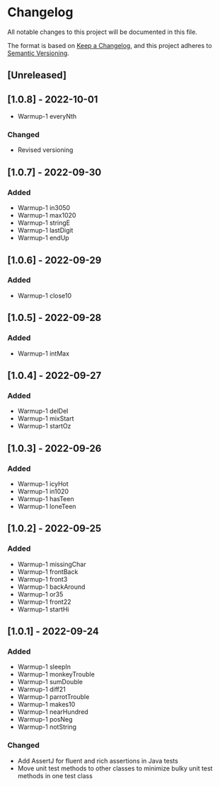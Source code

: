 # Changelog
All notable changes to this project will be documented in this file.

The format is based on [Keep a Changelog](https://keepachangelog.com/en/1.0.0/),
and this project adheres to [Semantic Versioning](https://semver.org/spec/v2.0.0.html).

## [Unreleased]

## [1.0.8] - 2022-10-01
- Warmup-1 everyNth

### Changed
- Revised versioning

## [1.0.7] - 2022-09-30
### Added
- Warmup-1 in3050
- Warmup-1 max1020
- Warmup-1 stringE
- Warmup-1 lastDigit
- Warmup-1 endUp

## [1.0.6] - 2022-09-29
### Added
- Warmup-1 close10

## [1.0.5] - 2022-09-28
### Added
- Warmup-1 intMax

## [1.0.4] - 2022-09-27
### Added
- Warmup-1 delDel
- Warmup-1 mixStart
- Warmup-1 startOz

## [1.0.3] - 2022-09-26
### Added
- Warmup-1 icyHot
- Warmup-1 in1020
- Warmup-1 hasTeen
- Warmup-1 loneTeen
 
## [1.0.2] - 2022-09-25
### Added
- Warmup-1 missingChar
- Warmup-1 frontBack
- Warmup-1 front3
- Warmup-1 backAround
- Warmup-1 or35
- Warmup-1 front22
- Warmup-1 startHi

## [1.0.1] - 2022-09-24
### Added
- Warmup-1 sleepIn
- Warmup-1 monkeyTrouble
- Warmup-1 sumDouble
- Warmup-1 diff21
- Warmup-1 parrotTrouble
- Warmup-1 makes10
- Warmup-1 nearHundred
- Warmup-1 posNeg
- Warmup-1 notString

### Changed
- Add AssertJ for fluent and rich assertions in Java tests
- Move unit test methods to other classes to minimize bulky unit test methods in one test class